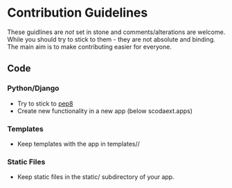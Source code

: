 # Contribution Guidelines

These guidlines are *not* set in stone and comments/alterations are welcome. While you should try to stick to them - they are not absolute and binding. The main aim is to make contributing easier for everyone.

## Code

### Python/Django

* Try to stick to [pep8](http://legacy.python.org/dev/peps/pep-0008/)
* Create new functionality in a new app (below scodaext.apps)

### Templates

* Keep templates with the app in templates/<app>/ 

### Static Files

* Keep static files in the static/ subdirectory of your app.


